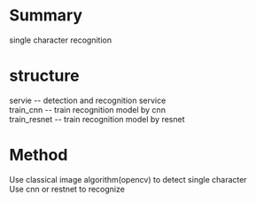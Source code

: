 # Summary
single character recognition

# structure
servie -- detection and recognition service  
train_cnn -- train recognition model by cnn  
train_resnet -- train recognition model by resnet  

# Method
Use classical image algorithm(opencv) to detect single character  
Use cnn or restnet to recognize
